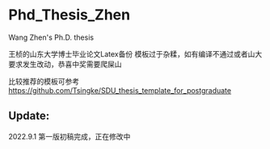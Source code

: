 # Phd_Thesis_Zhen
Wang Zhen's Ph.D. thesis 

王桢的山东大学博士毕业论文Latex备份
模板过于杂糅，如有编译不通过或者山大要求发生改动，恭喜中奖需要爬屎山

比较推荐的模板可参考 https://github.com/Tsingke/SDU_thesis_template_for_postgraduate

## Update:
2022.9.1 第一版初稿完成，正在修改中
